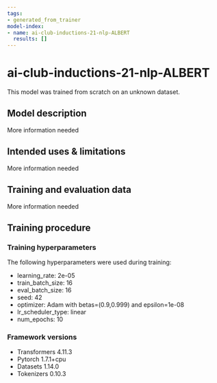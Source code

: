 ```yaml
---
tags:
- generated_from_trainer
model-index:
- name: ai-club-inductions-21-nlp-ALBERT
  results: []
---
```


<!-- This model card has been generated automatically according to the information the Trainer had access to. You
should probably proofread and complete it, then remove this comment. -->

# ai-club-inductions-21-nlp-ALBERT

This model was trained from scratch on an unknown dataset.

## Model description

More information needed

## Intended uses & limitations

More information needed

## Training and evaluation data

More information needed

## Training procedure

### Training hyperparameters

The following hyperparameters were used during training:
- learning_rate: 2e-05
- train_batch_size: 16
- eval_batch_size: 16
- seed: 42
- optimizer: Adam with betas=(0.9,0.999) and epsilon=1e-08
- lr_scheduler_type: linear
- num_epochs: 10

### Framework versions

- Transformers 4.11.3
- Pytorch 1.7.1+cpu
- Datasets 1.14.0
- Tokenizers 0.10.3
